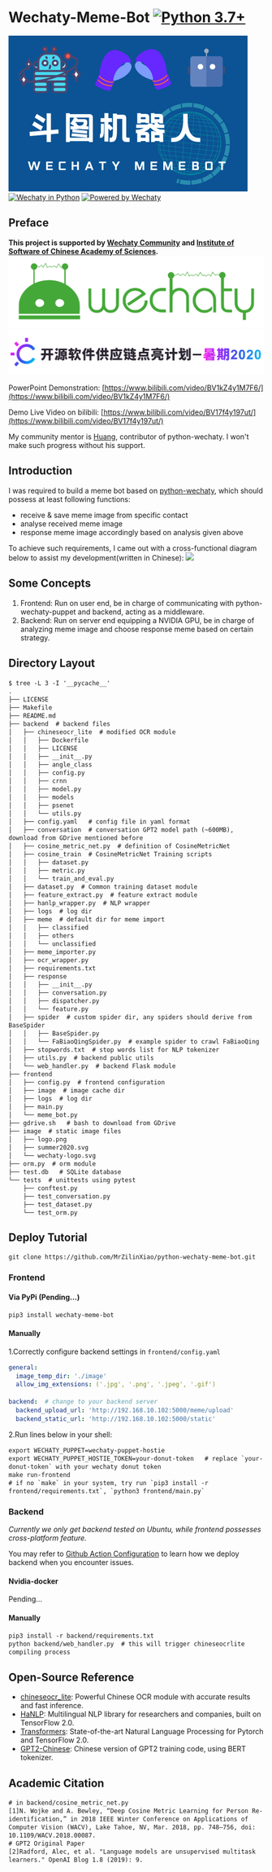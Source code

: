 # Wechaty-Meme-Bot [![Python 3.7+](https://img.shields.io/badge/python-3.7+-blue.svg)](https://www.python.org/downloads/release/python-370/)

![meme-bot-logo](/image/logo.png)
[![Wechaty in Python](https://img.shields.io/badge/Wechaty-Python-blue)](https://github.com/wechaty/python-wechaty)
[![Powered by Wechaty](https://img.shields.io/badge/Powered%20By-Wechaty-brightgreen.svg)](https://github.com/Wechaty/wechaty)
## Preface
**This project is supported by [Wechaty Community](https://github.com/wechaty) and [Institute of Software of Chinese Academy of Sciences](https://isrc.iscas.ac.cn/summer2020/).**
[![Wechaty](/image/wechaty-logo.svg)](https://github.com/wechaty/wechaty)
[![summerofcode](/image/summer2020.svg)](https://isrc.iscas.ac.cn/summer2020/)

PowerPoint Demonstration: [https://www.bilibili.com/video/BV1kZ4y1M7F6/](https://www.bilibili.com/video/BV1kZ4y1M7F6/)

Demo Live Video on bilibili: [https://www.bilibili.com/video/BV17f4y197ut/](https://www.bilibili.com/video/BV17f4y197ut/)

My community mentor is [Huang](https://github.com/huangaszaq), contributor of python-wechaty. I won't make such progress without his support.

## Introduction
I was required to build a meme bot based on [python-wechaty](https://github.com/wechaty/python-wechaty), which should possess at least following functions:
- receive & save meme image from specific contact
- analyse received meme image 
- response meme image accordingly based on analysis given above

To achieve such requirements, I came out with a cross-functional diagram below to assist my development(written in Chinese):
![](https://upyun.mrxiao.net/img/Drawing4.svg)

## Some Concepts
1. Frontend: Run on user end, be in charge of communicating with python-wechaty-puppet and backend, acting as a middleware.
2. Backend: Run on server end equipping a NVIDIA GPU, be in charge of analyzing meme image and choose response meme based on certain strategy.

## Directory Layout

```shell script
$ tree -L 3 -I '__pycache__'
.
├── LICENSE
├── Makefile
├── README.md
├── backend  # backend files
│   ├── chineseocr_lite  # modified OCR module
│   │   ├── Dockerfile
│   │   ├── LICENSE
│   │   ├── __init__.py
│   │   ├── angle_class
│   │   ├── config.py
│   │   ├── crnn
│   │   ├── model.py
│   │   ├── models
│   │   ├── psenet
│   │   └── utils.py
│   ├── config.yaml   # config file in yaml format
│   ├── conversation  # conversation GPT2 model path (~600MB), download from GDrive mentioned before
│   ├── cosine_metric_net.py  # definition of CosineMetricNet
│   ├── cosine_train  # CosineMetricNet Training scripts
│   │   ├── dataset.py
│   │   ├── metric.py
│   │   └── train_and_eval.py
│   ├── dataset.py  # Common training dataset module
│   ├── feature_extract.py  # feature extract module
│   ├── hanlp_wrapper.py  # NLP wrapper
│   ├── logs  # log dir
│   ├── meme  # default dir for meme import
│   │   ├── classified
│   │   ├── others
│   │   └── unclassified
│   ├── meme_importer.py
│   ├── ocr_wrapper.py
│   ├── requirements.txt
│   ├── response
│   │   ├── __init__.py
│   │   ├── conversation.py
│   │   ├── dispatcher.py
│   │   └── feature.py
│   ├── spider  # custom spider dir, any spiders should derive from BaseSpider
│   │   ├── BaseSpider.py
│   │   └── FaBiaoQingSpider.py  # example spider to crawl FaBiaoQing
│   ├── stopwords.txt  # stop words list for NLP tokenizer
│   ├── utils.py  # backend public utils
│   └── web_handler.py  # backend Flask module
├── frontend
│   ├── config.py  # frontend configuration
│   ├── image  # image cache dir
│   ├── logs  # log dir
│   ├── main.py
│   └── meme_bot.py
├── gdrive.sh   # bash to download from GDrive
├── image  # static image files
│   ├── logo.png
│   ├── summer2020.svg
│   └── wechaty-logo.svg
├── orm.py  # orm module
├── test.db   # SQLite database
└── tests  # unittests using pytest
    ├── conftest.py
    ├── test_conversation.py
    ├── test_dataset.py
    └── test_orm.py
```

## Deploy Tutorial
```
git clone https://github.com/MrZilinXiao/python-wechaty-meme-bot.git
```
### Frontend
#### Via PyPi (Pending...)
```shell script
pip3 install wechaty-meme-bot
```
 
#### Manually

1.Correctly configure backend settings in `frontend/config.yaml`
```yaml
general:
  image_temp_dir: './image'
  allow_img_extensions: ('.jpg', '.png', '.jpeg', '.gif')

backend:  # change to your backend server
  backend_upload_url: 'http://192.168.10.102:5000/meme/upload'
  backend_static_url: 'http://192.168.10.102:5000/static'
```
2.Run lines below in your shell:
```shell script
export WECHATY_PUPPET=wechaty-puppet-hostie
export WECHATY_PUPPET_HOSTIE_TOKEN=your-donut-token   # replace `your-donut-token` with your wechaty donut token
make run-frontend
# if no `make` in your system, try run `pip3 install -r frontend/requirements.txt`, `python3 frontend/main.py`
```

### Backend
*Currently we only get backend tested on Ubuntu, while frontend possesses cross-platform feature.*

You may refer to [Github Action Configuration](https://github.com/MrZilinXiao/python-wechaty-meme-bot/blob/master/.github/workflows/test.yml) to learn how we deploy backend when you encounter issues.
#### Nvidia-docker
Pending...

#### Manually
```shell script
pip3 install -r backend/requirements.txt
python backend/web_handler.py  # this will trigger chineseocrlite compiling process
```

## Open-Source Reference
- [chineseocr_lite](https://github.com/ouyanghuiyu/chineseocr_lite/tree/master): Powerful Chinese OCR module with accurate results and fast inference.
- [HaNLP](https://github.com/hankcs/HanLP): Multilingual NLP library for researchers and companies, built on TensorFlow 2.0.
- [Transformers](https://github.com/huggingface/transformers): State-of-the-art Natural Language Processing for Pytorch and TensorFlow 2.0.
- [GPT2-Chinese](https://github.com/Morizeyao/GPT2-Chinese): Chinese version of GPT2 training code, using BERT tokenizer.

## Academic Citation
```
# in backend/cosine_metric_net.py
[1]N. Wojke and A. Bewley, “Deep Cosine Metric Learning for Person Re-identification,” in 2018 IEEE Winter Conference on Applications of Computer Vision (WACV), Lake Tahoe, NV, Mar. 2018, pp. 748–756, doi: 10.1109/WACV.2018.00087.
# GPT2 Original Paper
[2]Radford, Alec, et al. "Language models are unsupervised multitask learners." OpenAI Blog 1.8 (2019): 9.
```